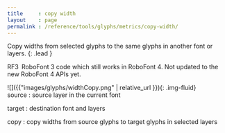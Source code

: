 ```yaml
---
title     : copy width
layout    : page
permalink : /reference/tools/glyphs/metrics/copy-width/
---
```


Copy widths from selected glyphs to the same glyphs in another font or layers.
{: .lead }

<span class="badge text-bg-warning rounded-0">RF3</span> RoboFont 3 code which still works in RoboFont 4. Not updated to the new RoboFont 4 APIs yet.


<div class='row'>

<div class='col-sm-4' markdown='1'>
![]({{"images/glyphs/widthCopy.png" | relative_url }}){: .img-fluid}
</div>

<div class='col-sm-8' markdown='1'>
source
: source layer in the current font

target
: destination font and layers

copy
: copy widths from source glyphs to target glyphs in selected layers
</div>

</div>
